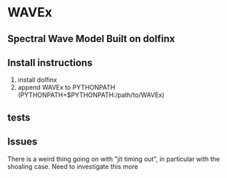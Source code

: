# WAVEx
## Spectral Wave Model Built on dolfinx

## Install instructions
1. install dolfinx
2. append WAVEx to PYTHONPATH (PYTHONPATH=$PYTHONPATH:/path/to/WAVEx)

## tests



## Issues
There is a weird thing going on with "jit timing out", in particular with the shoaling case. Need to investigate this more
